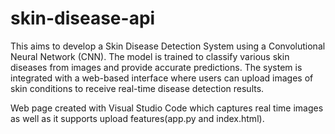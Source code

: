 # skin-disease-api
This aims to develop a Skin Disease Detection System using a Convolutional Neural Network (CNN). The model is trained to classify various skin diseases from images and provide accurate predictions. The system is integrated with a web-based interface where users can upload images of skin conditions to receive real-time disease detection results.

Web page created with Visual Studio Code which captures real time images as well as it supports upload features(app.py and index.html).

